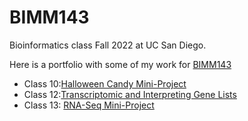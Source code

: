 # BIMM143
Bioinformatics class Fall 2022 at UC San Diego. 

Here is a portfolio with some of my work for [BIMM143](https://bioboot.github.io/bimm143_F22/) 

- Class 10:[Halloween Candy Mini-Project](https://github.com/vivphan007/bimm143/blob/main/class10%20(10.27.2022)/class10.md) 
- Class 12:[Transcriptomic and Interpreting Gene Lists](https://github.com/vivphan007/bimm143/blob/main/class12(11.3.22)/class12.md)
- Class 13: [RNA-Seq Mini-Project](https://github.com/vivphan007/bimm143/blob/main/class13(11.8.22)/class13.md)
